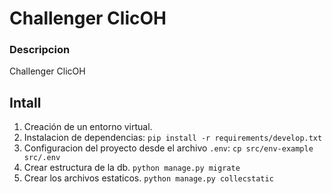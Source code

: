 Challenger ClicOH
==================


### Descripcion

Challenger ClicOH



## Intall

1. Creación de un entorno virtual.
2. Instalacion de dependencias: `pip install -r requirements/develop.txt`
3. Configuracion del proyecto desde el archivo `.env`: `cp src/env-example src/.env`
4. Crear estructura de la db. `python manage.py migrate`
5. Crear los archivos estaticos. `python manage.py collecstatic`